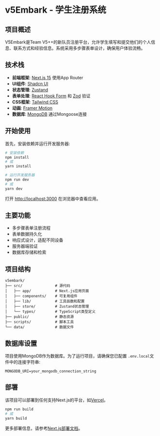 # v5Embark - 学生注册系统

## 项目概述

V5Embark是Team V5++的新队员注册平台，允许学生填写和提交他们的个人信息、联系方式和经验信息。系统采用多步骤表单设计，确保用户体验流畅。

## 技术栈

- **前端框架**: [Next.js 15](https://nextjs.org) 使用App Router
- **UI组件**: [Shadcn UI](https://ui.shadcn.com/)
- **状态管理**: [Zustand](https://github.com/pmndrs/zustand)
- **表单处理**: [React Hook Form](https://react-hook-form.com/) 和 [Zod](https://zod.dev/) 验证
- **CSS框架**: [Tailwind CSS](https://tailwindcss.com/)
- **动画**: [Framer Motion](https://www.framer.com/motion/)
- **数据库**: [MongoDB](https://www.mongodb.com/) 通过Mongoose连接

## 开始使用

首先，安装依赖并运行开发服务器:

```bash
# 安装依赖
npm install
# 或
yarn install

# 运行开发服务器
npm run dev
# 或
yarn dev
```

打开 [http://localhost:3000](http://localhost:3000) 在浏览器中查看应用。

## 主要功能

- 多步骤表单注册流程
- 表单数据持久化
- 响应式设计，适配不同设备
- 服务器端验证
- 数据库存储和检索

## 项目结构

```
v5embark/
├── src/               # 源代码
│   ├── app/           # Next.js应用页面
│   ├── components/    # 可复用组件
│   ├── lib/           # 工具函数和配置
│   ├── store/         # Zustand状态管理
│   └── types/         # TypeScript类型定义
├── public/            # 静态资源
├── scripts/           # 脚本工具
└── data/              # 数据文件
```

## 数据库设置

项目使用MongoDB作为数据库。为了运行项目，请确保您已配置 `.env.local`文件中的连接字符串:

```
MONGODB_URI=your_mongodb_connection_string
```

## 部署

该项目可以部署到任何支持Next.js的平台，如[Vercel](https://vercel.com)。

```bash
npm run build
# 或
yarn build
```

更多部署信息，请参考[Next.js部署文档](https://nextjs.org/docs/app/building-your-application/deploying)。
